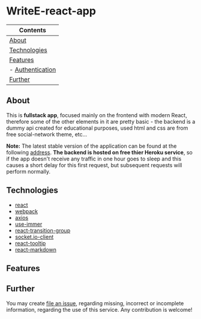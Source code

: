 # WriteE-react-app

| Contents
|---
| [About](#about)
| [Technologies](#technologies)
| [Features](#features)
| - [Authentication](#authentication)
| [Further](#further)

## About

This is **fullstack app**, focused mainly on the frontend with modern React, therefore some of the other elements in it are pretty basic - the backend is a dummy api created for educational purposes, used html and css are from free social-network theme, etc...

**Note:** The latest stable version of the application can be found at the following [address](https://capable-crumble-2a2ca0.netlify.app). **The backend is hosted on free thier Heroku service**, so if the app doesn't receive any traffic in one hour goes to sleep and this causes a short delay for this first request, but subsequent requests will perform normally.

## Technologies

- [react](https://www.npmjs.com/package/react)
- [webpack](https://www.npmjs.com/package/webpack)
- [axios](https://www.npmjs.com/package/axios)
- [use-immer](https://www.npmjs.com/package/use-immer)
- [react-transition-group](https://www.npmjs.com/package/react-transition-group)
- [socket.io-client](https://socket.io/docs/v4/client-initialization/)
- [react-tooltip](https://www.npmjs.com/package/react-tooltip)
- [react-markdown](https://www.npmjs.com/package/react-markdown)

## Features

## Further

You may create [file an issue](https://github.com/Antonov-S/WriteE-react-app/issues/new), regarding missing, incorrect or incomplete information, regarding the use of this service. Any contribution is welcome!
